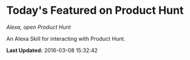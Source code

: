 # Today's Featured on Product Hunt
*Alexa, open Product Hunt*

An Alexa Skill for interacting with Product Hunt.

**Last Updated:** 2016-03-08 15:32:42